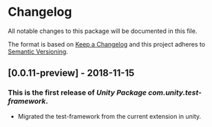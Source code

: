 # Changelog
All notable changes to this package will be documented in this file.

The format is based on [Keep a Changelog](http://keepachangelog.com/en/1.0.0/)
and this project adheres to [Semantic Versioning](http://semver.org/spec/v2.0.0.html).

## [0.0.11-preview] - 2018-11-15

### This is the first release of *Unity Package com.unity.test-framework*.

- Migrated the test-framework from the current extension in unity.
